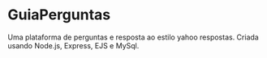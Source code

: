 # GuiaPerguntas

Uma plataforma de perguntas e resposta ao estilo yahoo respostas.
Criada usando Node.js, Express, EJS e MySql.
